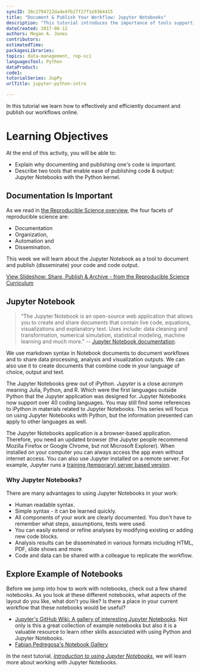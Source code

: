 ```yaml
---
syncID: 30c2794722da4e4fb27f27f1e9364415
title: "Document & Publish Your Workflow: Jupyter Notebooks"
description: "This tutorial introduces the importance of tools supporting documenting & publishing a workflow using the Python kernel of Jupyter Notebooks."
dateCreated: 2017-06-12
authors: Megan A. Jones
contributors:
estimatedTime:
packagesLibraries:
topics: data-management, rep-sci
languagesTool: Python
dataProduct:
code1:
tutorialSeries: JupPy
urlTitle: jupyter-python-intro

---
```



In this tutorial we learn how to effectively and efficiently document and publish our
workflows online.

<div id="ds-objectives" markdown="1">

# Learning Objectives
At the end of this activity, you will be able to:

* Explain why documenting and publishing one's code is important.
* Describe two tools that enable ease of publishing code & output: Jupyter Notebooks
with the Python kernel. 

</div>

## Documentation Is Important

As we read in
<a href="{{ site.baseurl }}/rep-sci-intro" target="_blank"> the Reproducible Science overview</a>,
the four facets of reproducible science are:

* Documentation
* Organization,
* Automation and
* Dissemination.

This week we will learn about the Jupyter Notebook as a tool to document and 
publish (disseminate) your code and code output.

<a class="btn btn-info" href="http://neonscience.github.io/slide-shows/share-publish-archive-slideshow.html" target= "_blank"> View Slideshow: Share, Publish & Archive - from the Reproducible Science Curriculum</a>


## Jupyter Notebook  

> “The Jupyter Notebook is an open-source web application that allows you to 
create and share documents that contain live code, equations, visualizations and 
explanatory text. Uses include: data cleaning and transformation, numerical 
simulation, statistical modeling, machine learning and much more."
-- <a href="http://jupyter.org/" target="_blank">Jupyter Notebook documentation</a>.

We use markdown syntax in Notebook documents to document workflows and
to share data processing, analysis and visualization outputs. We can also use it
to create documents that combine code in your language of choice, output and text.  

The Jupyter Notebooks grew out of iPython. *Jupyter* is a close acronym meaning 
Julia, Python, and R. Which were the first languages outside Python that the Jupyter
application was designed for. Jupyter Notebooks now support over
40 coding languages. You may still find some references to iPython in materials
related to Jupyter Notebooks. This series will focus on using Jupyter Notebooks with Python, 
but the information presented can apply to other languages as well. 

The Jupyter Notebooks application is a browser-based application. Therefore, you 
need an updated browser (the Jupyter people recommend Mozilla Firefox or Google 
Chrome, but not Microsoft Explorer).  When installed on your computer you can 
always access the app even without internet access.  You can also use Jupyter 
installed on a remote server. For example, Jupyter runs a 
<a href="https://try.jupyter.org/" target="_blank"> training (temporary) server based version</a>. 

### Why Jupyter Notebooks?
There are many advantages to using Jupyter Notebooks in your work:

* Human readable syntax.
* Simple syntax - it can be learned quickly.
* All components of your work are clearly documented. You don't have to remember
what steps, assumptions, tests were used.
* You can easily extend or refine analyses by modifying existing or adding new
code blocks.
* Analysis results can be disseminated in various formats including HTML, PDF,
slide shows and more.
* Code and data can be shared with a colleague to replicate the workflow.

## Explore Example of Notebooks 

Before we jump into how to work with notebooks, check out a few shared notebooks.
As you look at these different notebooks, what aspects of the layout do you like,
what don't you like?  Is there a place in your current workflow that these
notebooks would be useful?  

* <a href="https://github.com/jupyter/jupyter/wiki/A-gallery-of-interesting-Jupyter-Notebooks" target="_blank">Jupyter's GitHub Wiki: A gallery of interesting Jupyter Notebooks</a>. 
Not only is this a great collection of example notebooks but also it is a valuable
resource to learn other skills associated with using Python and Jupyter Notebooks. 
* <a href="http://nb.bianp.net/sort/views/" target="_blank">Fabian Pedregosa's Notebook Gallery</a>


In the next tutorial, *<a href="/jupyter-python-intro" target="_blank">Introduction to using Jupyter Notebooks</a>*,
 we will learn more about working with Jupyter Notebooks.
